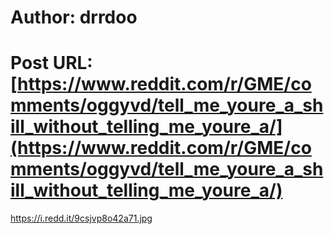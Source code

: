 # Author: drrdoo
# Post URL: [https://www.reddit.com/r/GME/comments/oggyvd/tell_me_youre_a_shill_without_telling_me_youre_a/](https://www.reddit.com/r/GME/comments/oggyvd/tell_me_youre_a_shill_without_telling_me_youre_a/)


https://i.redd.it/9csjvp8o42a71.jpg